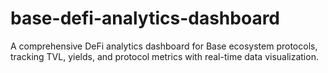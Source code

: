 # base-defi-analytics-dashboard
A comprehensive DeFi analytics dashboard for Base ecosystem protocols, tracking TVL, yields, and protocol metrics with real-time data visualization.
